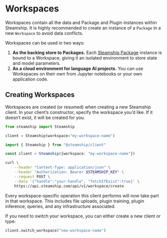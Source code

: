 <a id="workspaces"></a>

# Workspaces

Workspaces contain all the data and Package and Plugin instances within Steamship. It is highly recommended
to create an instance of a `Package` in a new `Workspace` to avoid data conflicts.

Workspaces can be used in two ways:

1. **As the backing store to Packages.**
   Each [Steamship Package](../packages/index.md#packages) instance is bound to a Workspace, giving it an isolated environment to store state and model parameters.
2. **As a cloud environment for language AI projects.**
   You can use Workspaces on their own from Jupyter notebooks or your own application code.

## Creating Workspaces

Workspaces are created (or resumed) when creating a new Steamship client.
In your client’s constructor, specify the workspace you’d like.
If it doesn’t exist, it will be created for you.

```python
from steamship import Steamship

client = Steamship(workspace="my-workspace-name")
```

```typescript
import { Steamship } from "@steamship/client"

const client = Steamship({workspace: "my-workspace-name"})
```

```bash
curl \
    --header "Content-Type: application/json" \
    --header "Authorization: Bearer $STEAMSHIP_KEY" \
    --request POST \
    --data '{"handle":"your-handle", "fetchIfExist":true}' \
    https://api.steamship.com/api/v1/workspace/create
```

Every workspace-specific operation this client performs will now take part in that workspace.
This includes file uploads, plugin training, plugin inference, queries, and any infrastructure associated.

If you need to switch your workspace, you can either create a new client or type:

```python
client.switch_workspace("new-workspace-name")
```
